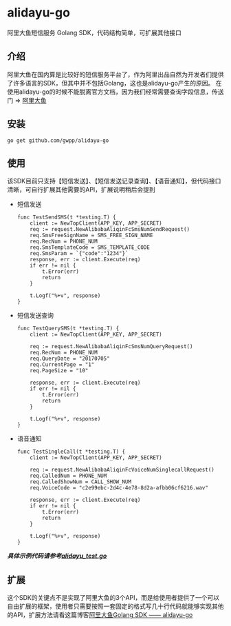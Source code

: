 # alidayu-go

阿里大鱼短信服务 Golang SDK，代码结构简单，可扩展其他接口

## 介绍
阿里大鱼在国内算是比较好的短信服务平台了，作为阿里出品自然为开发者们提供了许多语言的SDK，但其中并不包括Golang，这也是alidayu-go产生的原因。
在使用alidayu-go的时候不能脱离官方文档，因为我们经常需要查询字段信息，传送门 => [阿里大鱼](https://api.alidayu.com/docs/api.htm?apiId=25450)

## 安装
```
go get github.com/gwpp/alidayu-go
```

## 使用
该SDK目前只支持【短信发送】、【短信发送记录查询】、【语音通知】，但代码接口清晰，可自行扩展其他需要的API，扩展说明稍后会提到

- 短信发送
    ```
    func TestSendSMS(t *testing.T) {
        client := NewTopClient(APP_KEY, APP_SECRET)
        req := request.NewAlibabaAliqinFcSmsNumSendRequest()
        req.SmsFreeSignName = SMS_FREE_SIGN_NAME
        req.RecNum = PHONE_NUM
        req.SmsTemplateCode = SMS_TEMPLATE_CODE
        req.SmsParam = `{"code":"1234"}`
        response, err := client.Execute(req)
        if err != nil {
            t.Error(err)
            return
        }

        t.Logf("%+v", response)
    }

    ```

- 短信发送查询
    ```
    func TestQuerySMS(t *testing.T) {
        client := NewTopClient(APP_KEY, APP_SECRET)

        req := request.NewAlibabaAliqinFcSmsNumQueryRequest()
        req.RecNum = PHONE_NUM
        req.QueryDate = "20170705"
        req.CurrentPage = "1"
        req.PageSize = "10"

        response, err := client.Execute(req)
        if err != nil {
            t.Error(err)
            return
        }

        t.Logf("%+v", response)
    }

    ```

- 语音通知
    ```
    func TestSingleCall(t *testing.T) {
        client := NewTopClient(APP_KEY, APP_SECRET)

        req := request.NewAlibabaAliqinFcVoiceNumSinglecallRequest()
        req.CalledNum = PHONE_NUM
        req.CalledShowNum = CALL_SHOW_NUM
        req.VoiceCode = "c2e99ebc-2d4c-4e78-8d2a-afbb06cf6216.wav"

        response, err := client.Execute(req)
        if err != nil {
            t.Error(err)
            return
        }

        t.Logf("%+v", response)
    }

    ```

***具体示例代码请参考[alidayu_test.go](alidayu_test.go)***

## 扩展
这个SDK的关键点不是实现了阿里大鱼的3个API，而是给使用者提供了一个可以自由扩展的框架，使用者只需要按照一套固定的格式写几十行代码就能够实现其他的API，扩展方法请看这篇博客[阿里大鱼Golang SDK —— alidayu-go](http://www.jianshu.com/p/8c5c6fcc82d4)